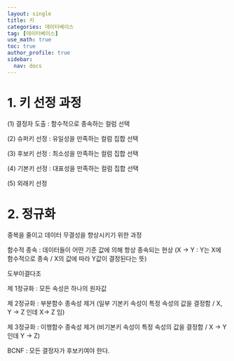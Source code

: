 ```yaml
---
layout: single
title: 키
categories: 데이터베이스
tag: [데이터베이스]
use_math: true
toc: true
author_profile: true
sidebar:
  nav: docs
---
```

# 1. 키 선정 과정

(1) 결정자 도출 : 함수적으로 종속하는 컬럼 선택

(2) 슈퍼키 선정 : 유일성을 만족하는 컬럼 집합 선택

(3) 후보키 선정 : 최소성을 만족하는 컬럼 집합 선택

(4) 기본키 선정 : 대표성을 만족하는 컬럼 집합 선택

(5) 외래키 선정

# 2. 정규화

중복을 줄이고 데이터 무결성을 향상시키기 위한 과정

함수적 종속 : 데이터들이 어떤 기준 값에 의해 항상 종속되는 현상 (X -> Y : Y는 X에 함수적으로 종속 / X의 값에 따라 Y값이 결정된다는 뜻)

도부이결다조

제 1정규화 : 모든 속성은 하나의 원자값

제 2정규화 : 부분함수 종속성 제거 (일부 기본키 속성이 특정 속성의 값을 결정함 / X, Y -> Z 인데 X-> Z 임)

제 3정규화 : 이행함수 종속성 제거 (비기본키 속성이 특정 속성의 값을 결정함 / X -> Y 인데 Y -> Z)

BCNF : 모든 결정자가 후보키여야 한다.
